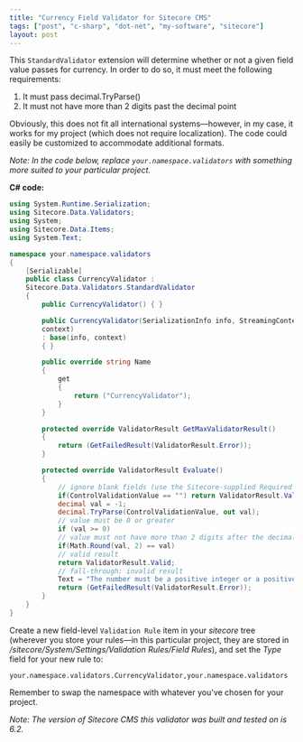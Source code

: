 ```yaml
---
title: "Currency Field Validator for Sitecore CMS"
tags: ["post", "c-sharp", "dot-net", "my-software", "sitecore"]
layout: post
---
```


This `StandardValidator` extension will determine whether or not a given
field value passes for currency. In order to do so, it must meet the
following requirements:

1.  It must pass decimal.TryParse()
2.  It must not have more than 2 digits past the decimal point

Obviously, this does not fit all international systems—however, in my
case, it works for my project (which does not require localization). The
code could easily be customized to accommodate additional
formats.<!--more-->

_Note: In the code below, replace `your.namespace.validators` with
something more suited to your particular project._

**C# code:**

```cs
using System.Runtime.Serialization;
using Sitecore.Data.Validators;
using System;
using Sitecore.Data.Items;
using System.Text;

namespace your.namespace.validators
{
	[Serializable]
	public class CurrencyValidator :
	Sitecore.Data.Validators.StandardValidator
	{
		public CurrencyValidator() { }

		public CurrencyValidator(SerializationInfo info, StreamingContext
		context)
		: base(info, context)
		{ }

		public override string Name
		{
			get
			{
				return ("CurrencyValidator");
			}
		}

		protected override ValidatorResult GetMaxValidatorResult()
		{
			return (GetFailedResult(ValidatorResult.Error));
		}

		protected override ValidatorResult Evaluate()
		{
			// ignore blank fields (use the Sitecore-supplied Required validator if you want blank fields to fail)
			if(ControlValidationValue == "") return ValidatorResult.Valid;
			decimal val = -1;
			decimal.TryParse(ControlValidationValue, out val);
			// value must be 0 or greater
			if (val >= 0)
			// value must not have more than 2 digits after the decimal point
			if(Math.Round(val, 2) == val)
			// valid result
			return ValidatorResult.Valid;
			// fall-through: invalid result
			Text = "The number must be a positive integer or a positive float with no more than 2 digits after the decimal point.";
			return (GetFailedResult(ValidatorResult.Error));
		}
	}
}
```

Create a new field-level `Validation Rule` item in your _sitecore_ tree
(wherever you store your rules—in this particular project, they are
stored in _/sitecore/System/Settings/Validation Rules/Field Rules_), and
set the _Type_ field for your new rule to:

`your.namespace.validators.CurrencyValidator,your.namespace.validators`

Remember to swap the namespace with whatever you've chosen for your
project.

_Note: The version of Sitecore CMS this validator was built and tested
on is 6.2._

